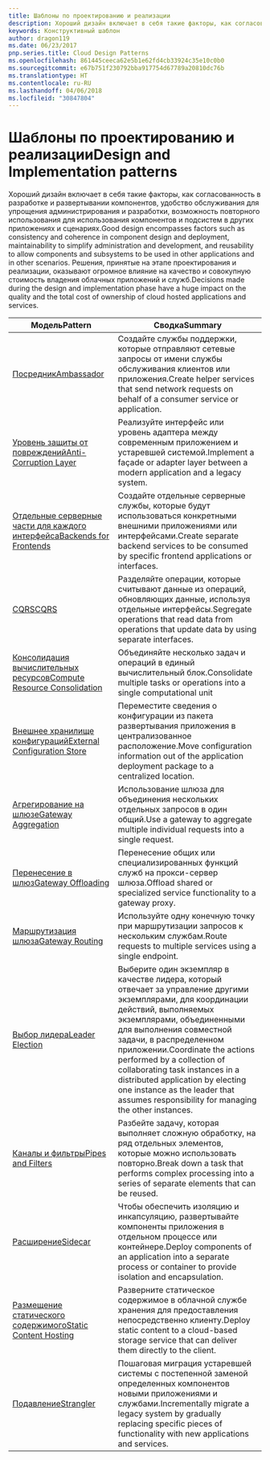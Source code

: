 ```yaml
---
title: Шаблоны по проектированию и реализации
description: Хороший дизайн включает в себя такие факторы, как согласованность в разработке и развертывании компонентов, удобство обслуживания для упрощения администрирования и разработки, возможность повторного использования для использования компонентов и подсистем в других приложениях и сценариях. Решения, принятые на этапе проектирования и реализации, оказывают огромное влияние на качество и совокупную стоимость владения облачных приложений и служб.
keywords: Конструктивный шаблон
author: dragon119
ms.date: 06/23/2017
pnp.series.title: Cloud Design Patterns
ms.openlocfilehash: 861445ceeca62e5b1e62fd4cb33924c35e10c0b0
ms.sourcegitcommit: e67b751f230792bba917754d67789a20810dc76b
ms.translationtype: HT
ms.contentlocale: ru-RU
ms.lasthandoff: 04/06/2018
ms.locfileid: "30847804"
---
```

# <a name="design-and-implementation-patterns"></a><span data-ttu-id="e0455-105">Шаблоны по проектированию и реализации</span><span class="sxs-lookup"><span data-stu-id="e0455-105">Design and Implementation patterns</span></span>

<span data-ttu-id="e0455-106">Хороший дизайн включает в себя такие факторы, как согласованность в разработке и развертывании компонентов, удобство обслуживания для упрощения администрирования и разработки, возможность повторного использования для использования компонентов и подсистем в других приложениях и сценариях.</span><span class="sxs-lookup"><span data-stu-id="e0455-106">Good design encompasses factors such as consistency and coherence in component design and deployment, maintainability to simplify administration and development, and reusability to allow components and subsystems to be used in other applications and in other scenarios.</span></span> <span data-ttu-id="e0455-107">Решения, принятые на этапе проектирования и реализации, оказывают огромное влияние на качество и совокупную стоимость владения облачных приложений и служб.</span><span class="sxs-lookup"><span data-stu-id="e0455-107">Decisions made during the design and implementation phase have a huge impact on the quality and the total cost of ownership of cloud hosted applications and services.</span></span>


|                                <span data-ttu-id="e0455-108">Модель</span><span class="sxs-lookup"><span data-stu-id="e0455-108">Pattern</span></span>                                 |                                                                                                      <span data-ttu-id="e0455-109">Сводка</span><span class="sxs-lookup"><span data-stu-id="e0455-109">Summary</span></span>                                                                                                       |
|------------------------------------------------------------------------|--------------------------------------------------------------------------------------------------------------------------------------------------------------------------------------------------------------------|
|                     [<span data-ttu-id="e0455-110">Посредник</span><span class="sxs-lookup"><span data-stu-id="e0455-110">Ambassador</span></span>](../ambassador.md)                     |                                                         <span data-ttu-id="e0455-111">Создайте службы поддержки, которые отправляют сетевые запросы от имени службы обслуживания клиентов или приложения.</span><span class="sxs-lookup"><span data-stu-id="e0455-111">Create helper services that send network requests on behalf of a consumer service or application.</span></span>                                                          |
|          [<span data-ttu-id="e0455-112">Уровень защиты от повреждений</span><span class="sxs-lookup"><span data-stu-id="e0455-112">Anti-Corruption Layer</span></span>](../anti-corruption-layer.md)          |                                                               <span data-ttu-id="e0455-113">Реализуйте интерфейс или уровень адаптера между современным приложением и устаревшей системой.</span><span class="sxs-lookup"><span data-stu-id="e0455-113">Implement a façade or adapter layer between a modern application and a legacy system.</span></span>                                                                |
|         [<span data-ttu-id="e0455-114">Отдельные серверные части для каждого интерфейса</span><span class="sxs-lookup"><span data-stu-id="e0455-114">Backends for Frontends</span></span>](../backends-for-frontends.md)         |                                                          <span data-ttu-id="e0455-115">Создайте отдельные серверные службы, которые будут использоваться конкретными внешними приложениями или интерфейсами.</span><span class="sxs-lookup"><span data-stu-id="e0455-115">Create separate backend services to be consumed by specific frontend applications or interfaces.</span></span>                                                          |
|                           [<span data-ttu-id="e0455-116">CQRS</span><span class="sxs-lookup"><span data-stu-id="e0455-116">CQRS</span></span>](../cqrs.md)                           |                                                         <span data-ttu-id="e0455-117">Разделяйте операции, которые считывают данные из операций, обновляющих данные, используя отдельные интерфейсы.</span><span class="sxs-lookup"><span data-stu-id="e0455-117">Segregate operations that read data from operations that update data by using separate interfaces.</span></span>                                                         |
| [<span data-ttu-id="e0455-118">Консолидация вычислительных ресурсов</span><span class="sxs-lookup"><span data-stu-id="e0455-118">Compute Resource Consolidation</span></span>](../compute-resource-consolidation.md) |                                                                     <span data-ttu-id="e0455-119">Объединяйте несколько задач и операций в единый вычислительный блок.</span><span class="sxs-lookup"><span data-stu-id="e0455-119">Consolidate multiple tasks or operations into a single computational unit</span></span>                                                                      |
|   [<span data-ttu-id="e0455-120">Внешнее хранилище конфигураций</span><span class="sxs-lookup"><span data-stu-id="e0455-120">External Configuration Store</span></span>](../external-configuration-store.md)   |                                                        <span data-ttu-id="e0455-121">Переместите сведения о конфигурации из пакета развертывания приложения в централизованное расположение.</span><span class="sxs-lookup"><span data-stu-id="e0455-121">Move configuration information out of the application deployment package to a centralized location.</span></span>                                                         |
|            [<span data-ttu-id="e0455-122">Агрегирование на шлюзе</span><span class="sxs-lookup"><span data-stu-id="e0455-122">Gateway Aggregation</span></span>](../gateway-aggregation.md)            |                                                                   <span data-ttu-id="e0455-123">Использование шлюза для объединения нескольких отдельных запросов в один общий.</span><span class="sxs-lookup"><span data-stu-id="e0455-123">Use a gateway to aggregate multiple individual requests into a single request.</span></span>                                                                   |
|             [<span data-ttu-id="e0455-124">Перенесение в шлюз</span><span class="sxs-lookup"><span data-stu-id="e0455-124">Gateway Offloading</span></span>](../gateway-offloading.md)             |                                                                      <span data-ttu-id="e0455-125">Перенесение общих или специализированных функций служб на прокси-сервер шлюза.</span><span class="sxs-lookup"><span data-stu-id="e0455-125">Offload shared or specialized service functionality to a gateway proxy.</span></span>                                                                       |
|                [<span data-ttu-id="e0455-126">Маршрутизация шлюза</span><span class="sxs-lookup"><span data-stu-id="e0455-126">Gateway Routing</span></span>](../gateway-routing.md)                |                                                                            <span data-ttu-id="e0455-127">Используйте одну конечную точку при маршрутизации запросов к нескольким службам.</span><span class="sxs-lookup"><span data-stu-id="e0455-127">Route requests to multiple services using a single endpoint.</span></span>                                                                            |
|                [<span data-ttu-id="e0455-128">Выбор лидера</span><span class="sxs-lookup"><span data-stu-id="e0455-128">Leader Election</span></span>](../leader-election.md)                | <span data-ttu-id="e0455-129">Выберите один экземпляр в качестве лидера, который отвечает за управление другими экземплярами, для координации действий, выполняемых экземплярами, объединенными для выполнения совместной задачи, в распределенном приложении.</span><span class="sxs-lookup"><span data-stu-id="e0455-129">Coordinate the actions performed by a collection of collaborating task instances in a distributed application by electing one instance as the leader that assumes responsibility for managing the other instances.</span></span> |
|              [<span data-ttu-id="e0455-130">Каналы и фильтры</span><span class="sxs-lookup"><span data-stu-id="e0455-130">Pipes and Filters</span></span>](../pipes-and-filters.md)              |                                                     <span data-ttu-id="e0455-131">Разбейте задачу, которая выполняет сложную обработку, на ряд отдельных элементов, которые можно использовать повторно.</span><span class="sxs-lookup"><span data-stu-id="e0455-131">Break down a task that performs complex processing into a series of separate elements that can be reused.</span></span>                                                      |
|                        [<span data-ttu-id="e0455-132">Расширение</span><span class="sxs-lookup"><span data-stu-id="e0455-132">Sidecar</span></span>](../sidecar.md)                        |                                                  <span data-ttu-id="e0455-133">Чтобы обеспечить изоляцию и инкапсуляцию, развертывайте компоненты приложения в отдельном процессе или контейнере.</span><span class="sxs-lookup"><span data-stu-id="e0455-133">Deploy components of an application into a separate process or container to provide isolation and encapsulation.</span></span>                                                  |
|         [<span data-ttu-id="e0455-134">Размещение статического содержимого</span><span class="sxs-lookup"><span data-stu-id="e0455-134">Static Content Hosting</span></span>](../static-content-hosting.md)         |                                                        <span data-ttu-id="e0455-135">Разверните статическое содержимое в облачной службе хранения для предоставления непосредственно клиенту.</span><span class="sxs-lookup"><span data-stu-id="e0455-135">Deploy static content to a cloud-based storage service that can deliver them directly to the client.</span></span>                                                        |
|                      [<span data-ttu-id="e0455-136">Подавление</span><span class="sxs-lookup"><span data-stu-id="e0455-136">Strangler</span></span>](../strangler.md)                      |                                         <span data-ttu-id="e0455-137">Пошаговая миграция устаревшей системы с постепенной заменой определенных компонентов новыми приложениями и службами.</span><span class="sxs-lookup"><span data-stu-id="e0455-137">Incrementally migrate a legacy system by gradually replacing specific pieces of functionality with new applications and services.</span></span>                                          |

